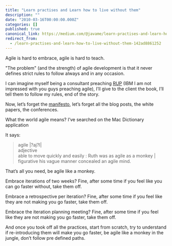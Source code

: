 ```yaml
---
title: "Learn practises and Learn how to live without them"
description: ""
date: "2010-03-16T00:00:00.000Z"
categories: []
published: true
canonical_link: https://medium.com/@javame/learn-practises-and-learn-how-to-live-without-them-142ad8861252
redirect_from:
  - /learn-practises-and-learn-how-to-live-without-them-142ad8861252
---
```


Agile is hard to embrace, agile is hard to teach.

"The problem" (and the strength) of agile development is that it never defines strict rules to follow always and in any occasion.

I can imagine myself being a consultant preaching [RUP](http://en.wikipedia.org/wiki/IBM_Rational_Unified_Process) (IBM I am not impressed with you guys preaching agile), I’ll give to the client the book, I’ll tell them to follow my rules, end of the story.

Now, let’s forget the [manifesto](http://agilemanifesto.org/), let’s forget all the blog posts, the white papers, the conferences.

What the world agile means? I’ve searched on the Mac Dictionary application

It says:

> agile |?aj?l|  
> adjective  
> able to move quickly and easily : Ruth was as agile as a monkey | figurative his vague manner concealed an agile mind.

That’s all you need, be agile like a monkey.

Embrace iterations of two weeks? Fine, after some time if you feel like you can go faster without, take them off.

Embrace a retrospective per iteration? Fine, after some time if you feel like they are not making you go faster, take them off.

Embrace the iteration planning meeting? Fine, after some time if you feel like they are not making you go faster, take them off.

And once you took off all the practices, start from scratch, try to understand if re-introducing them will make you go faster, be agile like a monkey in the jungle, don’t follow pre defined paths.
